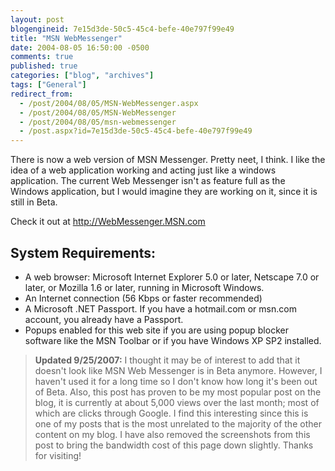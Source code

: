 ```yaml
---
layout: post
blogengineid: 7e15d3de-50c5-45c4-befe-40e797f99e49
title: "MSN WebMessenger"
date: 2004-08-05 16:50:00 -0500
comments: true
published: true
categories: ["blog", "archives"]
tags: ["General"]
redirect_from: 
  - /post/2004/08/05/MSN-WebMessenger.aspx
  - /post/2004/08/05/MSN-WebMessenger
  - /post/2004/08/05/msn-webmessenger
  - /post.aspx?id=7e15d3de-50c5-45c4-befe-40e797f99e49
---
```


There is now a web version of MSN Messenger. Pretty neet, I think. I like the idea of a web application working and acting just like a windows application. The current Web Messenger isn't as feature full as the Windows application, but I would imagine they are working on it, since it is still in Beta.

Check it out at <a href="http://WebMessenger.MSN.com">http://WebMessenger.MSN.com</a>

## System Requirements:

- A web browser: Microsoft Internet Explorer 5.0 or later, Netscape 7.0 or later, or Mozilla 1.6 or later, running in Microsoft Windows. 
- An Internet connection (56 Kbps or faster recommended) 
- A Microsoft .NET Passport. If you have a hotmail.com or msn.com account, you already have a Passport. 
- Popups enabled for this web site if you are using popup blocker software like the MSN Toolbar or if you have Windows XP SP2 installed. 

> **Updated 9/25/2007:** I thought it may be of interest to add that it doesn't look like MSN Web Messenger is in Beta anymore. However, I haven't used it for a long time so I don't know how long it's been out of Beta. Also, this post has proven to be my most popular post on the blog, it is currently at about 5,000 views over the last month; most of which are clicks through Google. I find this interesting since this is one of my posts that is the most unrelated to the majority of the other content on my blog. I have also removed the screenshots from this post to bring the bandwidth cost of this page down slightly. Thanks for visiting!</LI>
